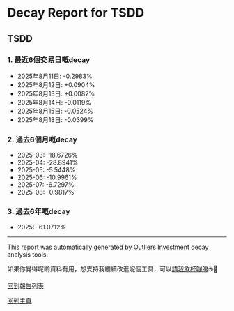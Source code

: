 # Decay Report for TSDD

## TSDD

### 1. 最近6個交易日嘅decay

- 2025年8月11日: -0.2983%
- 2025年8月12日: +0.0904%
- 2025年8月13日: +0.0082%
- 2025年8月14日: -0.0119%
- 2025年8月15日: -0.0524%
- 2025年8月18日: -0.0399%

### 2. 過去6個月嘅decay

- 2025-03: -18.6726%
- 2025-04: -28.8941%
- 2025-05: -5.5448%
- 2025-06: -10.9961%
- 2025-07: -6.7297%
- 2025-08: -0.9817%

### 3. 過去6年嘅decay

- 2025: -61.0712%

------------------------------
This report was automatically generated by [Outliers Investment](https://outliersecon.github.io/Outliers-Investment/) decay analysis tools.

如果你覺得呢啲資料有用，想支持我繼續改進呢個工具，可以[請我飲杯咖啡](https://buymeacoffee.com/outliersecon)☕🙏

[回到報告列表](https://outliersecon.github.io/Outliers-Investment/reports/reports_public)

[回到主頁](https://outliersecon.github.io/Outliers-Investment/)